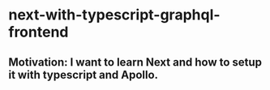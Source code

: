 # next-with-typescript-graphql-frontend

## Motivation: I want to learn Next and how to setup it with typescript and Apollo.

